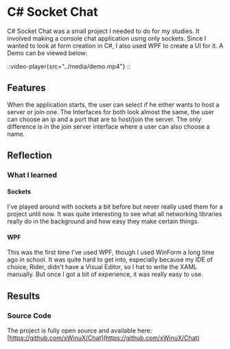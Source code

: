 # C# Socket Chat
C# Socket Chat was a small project I needed to do for my studies. 
It involved making a console chat application using only sockets.
Since I wanted to look at form creation in C#, I also used WPF to create a UI for it.
A Demo can be viewed below:

::video-player{src="../media/demo.mp4"}
::

## Features
When the application starts, the user can select if he either wants to host a server or join one.
The Interfaces for both look almost the same, the user can choose an ip and a port that are to host/join the server.
The only difference is in the join server interface where a user can also choose a name.

## Reflection

### What I learned

#### Sockets
I've played around with sockets a bit before but never really used them for a project until now.
It was quite interesting to see what all networking libraries really do in the background and how easy they make certain things.

#### WPF
This was the first time I've used WPF, though I used WinForm a long time ago in school.
It was quite hard to get into, especially because my IDE of choice, Rider, didn't have a Visual Editor, so I hat to write the XAML manually.
But once I got a bit of experience, it was really easy to use.

## Results

### Source Code
The project is fully open source and available here: [https://github.com/xWinuX/Chat](https://github.com/xWinuX/Chat)



